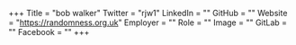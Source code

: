 +++
Title = "bob walker"
Twitter = "rjw1"
LinkedIn = ""
GitHub = ""
Website = "https://randomness.org.uk"
Employer = ""
Role = ""
Image = ""
GitLab = ""
Facebook = ""
+++
